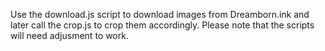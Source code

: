 Use the download.js script to download images from Dreamborn.ink and later call the crop.js to crop them accordingly.
Please note that the scripts will need adjusment to work.